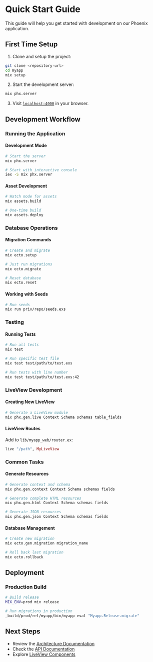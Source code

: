 # Quick Start Guide

This guide will help you get started with development on our Phoenix application.

## First Time Setup

1. Clone and setup the project:
```bash
git clone <repository-url>
cd myapp
mix setup
```

2. Start the development server:
```bash
mix phx.server
```

3. Visit [`localhost:4000`](http://localhost:4000) in your browser.

## Development Workflow

### Running the Application

#### Development Mode
```bash
# Start the server
mix phx.server

# Start with interactive console
iex -S mix phx.server
```

#### Asset Development
```bash
# Watch mode for assets
mix assets.build

# One-time build
mix assets.deploy
```

### Database Operations

#### Migration Commands
```bash
# Create and migrate
mix ecto.setup

# Just run migrations
mix ecto.migrate

# Reset database
mix ecto.reset
```

#### Working with Seeds
```bash
# Run seeds
mix run priv/repo/seeds.exs
```

### Testing

#### Running Tests
```bash
# Run all tests
mix test

# Run specific test file
mix test test/path/to/test.exs

# Run tests with line number
mix test test/path/to/test.exs:42
```

### LiveView Development

#### Creating New LiveView
```bash
# Generate a LiveView module
mix phx.gen.live Context Schema schemas table_fields
```

#### LiveView Routes
Add to `lib/myapp_web/router.ex`:
```elixir
live "/path", MyLiveView
```

### Common Tasks

#### Generate Resources
```bash
# Generate context and schema
mix phx.gen.context Context Schema schemas fields

# Generate complete HTML resources
mix phx.gen.html Context Schema schemas fields

# Generate JSON resources
mix phx.gen.json Context Schema schemas fields
```

#### Database Management
```bash
# Create new migration
mix ecto.gen.migration migration_name

# Roll back last migration
mix ecto.rollback
```

## Deployment

### Production Build
```bash
# Build release
MIX_ENV=prod mix release

# Run migrations in production
_build/prod/rel/myapp/bin/myapp eval "Myapp.Release.migrate"
```

## Next Steps
- Review the [Architecture Documentation](../architecture/overview.md)
- Check the [API Documentation](../api/rest.md)
- Explore [LiveView Components](../frontend/components.md)

